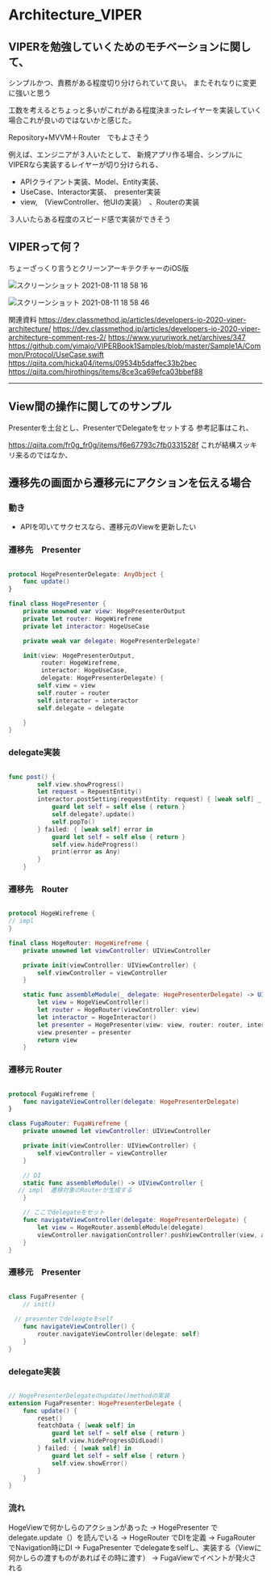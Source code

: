 # Architecture_VIPER
## VIPERを勉強していくためのモチベーションに関して、
シンプルかつ、責務がある程度切り分けられていて良い。
またそれなりに変更に強いと思う


工数を考えるとちょっと多いがこれがある程度決まったレイヤーを実装していく場合これが良いのではないかと感じた。

Repository+MVVM＋Router　でもよさそう

例えば、エンジニアが３人いたとして、
新規アプリ作る場合、シンプルにVIPERなら実装するレイヤーが切り分けられる、

- APIクライアント実装、Model、Entity実装、　
- UseCase、Interactor実装、　presenter実装 　
- view,　(ViewController、他UIの実装）　、Routerの実装

３人いたらある程度のスピード感で実装ができそう

## VIPERって何？
ちょーざっくり言うとクリーンアーキテクチャーのiOS版

![スクリーンショット 2021-08-11 18 58 16](https://user-images.githubusercontent.com/52149750/129009833-438b88d8-96f2-47ba-a15f-2a2cd166cbe4.png)

![スクリーンショット 2021-08-11 18 58 46](https://user-images.githubusercontent.com/52149750/129009886-1b9501ec-83ad-46bb-9aff-b5d035ac7d31.png)


関連資料
https://dev.classmethod.jp/articles/developers-io-2020-viper-architecture/
https://dev.classmethod.jp/articles/developers-io-2020-viper-architecture-comment-res-2/
https://www.yururiwork.net/archives/347
https://github.com/yimajo/VIPERBook1Samples/blob/master/Sample1A/Common/Protocol/UseCase.swift
https://qiita.com/hicka04/items/09534b5daffec33b2bec
https://qiita.com/hirothings/items/8ce3ca69efca03bbef88

--------------------------------------------

## View間の操作に関してのサンプル

Presenterを土台とし、PresenterでDelegateをセットする
参考記事はこれ、

https://qiita.com/fr0g_fr0g/items/f6e67793c7fb0331528f
これが結構スッキリ来るのではなか、

## 遷移先の画面から遷移元にアクションを伝える場合

### 動き

- APIを叩いてサクセスなら、遷移元のViewを更新したい

### 遷移先　Presenter
``` swift 

protocol HogePresenterDelegate: AnyObject {
    func update()
}

final class HogePresenter {
    private unowned var view: HogePresenterOutput
    private let router: HogeWirefreme
    private let interactor: HogeUseCase

    private weak var delegate: HogePresenterDelegate?

    init(view: HogePresenterOutput,
         router: HogeWirefreme,
         interactor: HogeUseCase,
         delegate: HogePresenterDelegate) {
        self.view = view
        self.router = router
        self.interactor = interactor
        self.delegate = delegate

    }
}

```

### delegate実装

``` swift

func post() {
        self.view.showProgress()
        let request = RepuestEntity()
        interactor.postSetting(requestEntity: request) { [weak self] _ in
            guard let self = self else { return }
            self.delegate?.update()
            self.popTo()
        } failed: { [weak self] error in
            guard let self = self else { return }
            self.view.hideProgress()
            print(error as Any)
        }
    }

``` 

### 遷移先　Router

``` swift

protocol HogeWirefreme {
// impl
}

final class HogeRouter: HogeWirefreme {
    private unowned let viewController: UIViewController

    private init(viewController: UIViewController) {
        self.viewController = viewController
    }

    static func assembleModule(_ delegate: HogePresenterDelegate) -> UIViewController {
        let view = HogeViewController()
        let router = HogeRouter(viewController: view)
        let interactor = HogeInteractor()
        let presenter = HogePresenter(view: view, router: router, interactor: interactor, delegate: delegate)
        view.presenter = presenter
        return view
    }

```

### 遷移元 Router

``` swift

protocol FugaWirefreme {
    func navigateViewController(delegate: HogePresenterDelegate)
}

class FugaRouter: FugaWirefreme {
    private unowned let viewController: UIViewController

    private init(viewController: UIViewController) {
        self.viewController = viewController
    }

    // DI
    static func assembleModule() -> UIViewController {
　 // impl  遷移対象のRouterが生成する
    }

    // ここでdelegateをセット
    func navigateViewController(delegate: HogePresenterDelegate) {
        let view = HogeRouter.assembleModule(delegate)
        viewController.navigationController?.pushViewController(view, animated: true)
    }
}

```

### 遷移元　Presenter 

``` swift

class FugaPresenter {
    // init() 
 
　// presenterでdeleagteをself
    func navigateViewController() {
        router.navigateViewController(delegate: self)
    }
}

```

### delegate実装

``` swift 

// HogePresenterDelegateのupdate()methodの実装
extension FugaPresenter: HogePresenterDelegate {
    func update() {
        reset()
        featchData { [weak self] in
            guard let self = self else { return }
            self.view.hideProgressDidLoad()
        } failed: { [weak self] in
            guard let self = self else { return }
            self.view.showError()
        }
    }
}

```

### 流れ

HogeViewで何かしらのアクションがあった
-> HogePresenter で　delegate.update（）を読んでいる
-> HogeRouter でDIを定義
-> FugaRouter でNavigation時にDI
-> FugaPresenter でdelegateをselfし、実装する（Viewに何かしらの渡すものがあればその時に渡す）
-> FugaViewでイベントが発火される 

